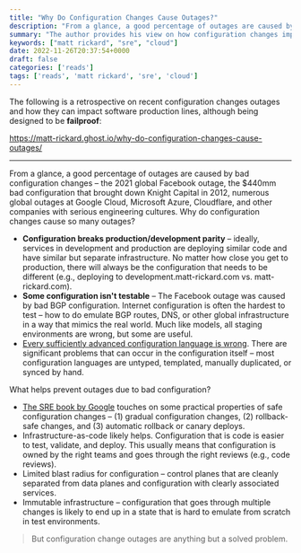 ```yaml
---
title: "Why Do Configuration Changes Cause Outages?"
description: "From a glance, a good percentage of outages are caused by bad configuration changes – the 2021 global Facebook outage, the $440mm bad configuration that brought down Knight…"
summary: "The author provides his view on how configuration changes impact software production lines and how they can be evil."
keywords: ["matt rickard", "sre", "cloud"]
date: 2022-11-26T20:37:54+0000
draft: false
categories: ['reads']
tags: ['reads', 'matt rickard', 'sre', 'cloud']
---
```


The following is a retrospective on recent configuration changes outages and how they can impact software production lines, although being designed to be **failproof**:

https://matt-rickard.ghost.io/why-do-configuration-changes-cause-outages/

---

From a glance, a good percentage of outages are caused by bad configuration changes – the 2021 global Facebook outage, the $440mm bad configuration that brought down Knight Capital in 2012, numerous global outages at Google Cloud, Microsoft Azure, Cloudflare, and other companies with serious engineering cultures.  Why do configuration changes cause so many outages?
>
- **Configuration breaks production/development parity** – ideally, services in development and production are deploying similar code and have similar but separate infrastructure. No matter how close you get to production, there will always be the configuration that needs to be different (e.g., deploying to development.matt-rickard.com vs. matt-rickard.com).
- **Some configuration isn't testable** – The Facebook outage was caused by bad BGP configuration. Internet configuration is often the hardest to test – how to do emulate BGP routes, DNS, or other global infrastructure in a way that mimics the real world. Much like models, all staging environments are wrong, but some are useful.
- [Every sufficiently advanced configuration language is wrong](https://matt-rickard.com/advanced-configuration-languages-are-wrong). There are significant problems that can occur in the configuration itself – most configuration languages are untyped, templated, manually duplicated, or synced by hand.
>
What helps prevent outages due to bad configuration?
>
- [The SRE book by Google](https://sre.google/workbook/configuration-design/) touches on some practical properties of safe configuration changes – (1) gradual configuration changes, (2) rollback-safe changes, and (3) automatic rollback or canary deploys.
- Infrastructure-as-code likely helps. Configuration that is code is easier to test, validate, and deploy. This usually means that configuration is owned by the right teams and goes through the right reviews (e.g., code reviews).
- Limited blast radius for configuration – control planes that are cleanly separated from data planes and configuration with clearly associated services.
- Immutable infrastructure – configuration that goes through multiple changes is likely to end up in a state that is hard to emulate from scratch in test environments.  
>
>But configuration change outages are anything but a solved problem.